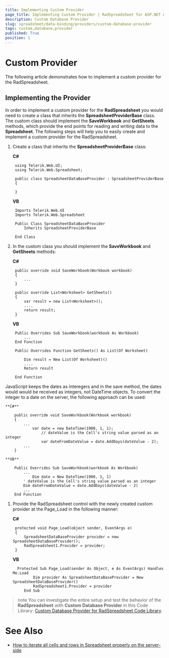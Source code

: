 ```yaml
---
title: Implementing Custom Provider
page_title: Implementing Custom Provider | RadSpreadsheet for ASP.NET AJAX Documentation
description: Custom Database Provider
slug: spreadsheet/data-binding/providers/custom-database-provider
tags: custom,database,provider
published: True
position: 1
---
```


# Custom Provider

The following article demonstrates how to implement a custom provider for the RadSpreadsheet.

## Implementing the Provider

 In order to implement a custom provider for the **RadSpreadsheet** you would need to create a class that inherits the **SpreadsheetProviderBase** class. The custom class should implement the **SaveWorkbook** and **GetSheets** methods, which provide the end points for reading and writing data to the **Spreadsheet**. The following steps will help you to easily create and implement a custom provider for the RadSpreadsheet.


1. Create a class that inherits the **SpreadsheetProviderBase** class:

	**C#**

		using Telerik.Web.UI;
		using Telerik.Web.Spreadsheet;

		public class SpreadsheetDataBaseProvider : SpreadsheetProviderBase
		{
		
		}


	**VB**

		Imports Telerik.Web.UI
		Imports Telerik.Web.Spreadsheet

		Public Class SpreadsheetDataBaseProvider
		    Inherits SpreadsheetProviderBase
		
		End Class



1. In the custom class you should implement the **SaveWorkbook** and **GetSheets** methods:


	**C#**

		public override void SaveWorkbook(Workbook workbook)
		{
			...
		}
		
		public override List<Worksheet> GetSheets()
		{
			var result = new List<Worksheet>();
			....
			return result;
		}

	
	**VB**

		Public Overrides Sub SaveWorkbook(workbook As Workbook)
		    ...
		End Function
		
		Public Overrides Function GetSheets() As List(Of Worksheet)
		
			Dim result = New List(Of Worksheet)()
		    ....
			Return result
			
		End Function


JavaScript keeps the dates as interegers and in the save method, the dates would would be received as integers, not DateTime objects. To convert the integer to a date on the server, the following approach can be used: 

	**C#**

		public override void SaveWorkbook(Workbook workbook)
		{
			...
		    	var date = new DateTime(1900, 1, 1);
            		// dateValue is the Cell's string value parsed as an integer
            		var dateFromDateValue = date.AddDays(dateValue - 2);
			...
		}
			
	**VB**

		Public Overrides Sub SaveWorkbook(workbook As Workbook)
			...
		        Dim date = New DateTime(1900, 1, 1)
			' dateValue is the Cell's string value parsed as an integer
			Dim dateFromDateValue = date.AddDays(dateValue - 2)
			...
		End Function
		

1. Provide the RadSpreadsheet control with the newly created custom provider at the Page_Load in the following manner: 

	**C#**

		protected void Page_Load(object sender, EventArgs e)
		{
			SpreadsheetDataBaseProvider provider = new SpreadsheetDataBaseProvider();
			RadSpreadsheet1.Provider = provider;
		}


	**VB**

		 Protected Sub Page_Load(sender As Object, e As EventArgs) Handles Me.Load
		        Dim provider As SpreadsheetDataBaseProvider = New SpreadsheetDataBaseProvider()
		        RadSpreadsheet1.Provider = provider
		    End Sub


>note You can investigate the entire setup and test the behavior of the **RadSpreadsheet** with **Custom Database Provider** in this Code Library: [Custom Database Provider for RadSpreadsheet Code Library](http://www.telerik.com/support/code-library/spreadsheetdatabaseprovider).

# See Also

 * [How to iterate all cells and rows in Spreadsheet properly on the server-side](https://www.telerik.com/support/kb/aspnet-ajax/spreadsheet/details/how-to-iterate-all-cells-and-rows-in-spreadsheet-properly)


